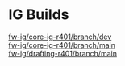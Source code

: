 # IG Builds  
[fw-ig/core-ig-r401/branch/dev](https://phenopackets.github.io/vulcan/fw-ig/core-ig-r401/branch/dev/index.html?version=54086c34a3bf4b4ba421dc6c5c93c55aafc7d657)  
[fw-ig/core-ig-r401/branch/main](https://phenopackets.github.io/vulcan/fw-ig/core-ig-r401/branch/main/index.html?version=e0678b7af51d2dddce1d84ec9f9cb0538a5cefbb)  
[fw-ig/drafting-r401/branch/main](https://phenopackets.github.io/vulcan/fw-ig/drafting-r401/branch/main/index.html?version=3fd86227b48cbaafb2910fd4d5b7cd444bf37c37)  
